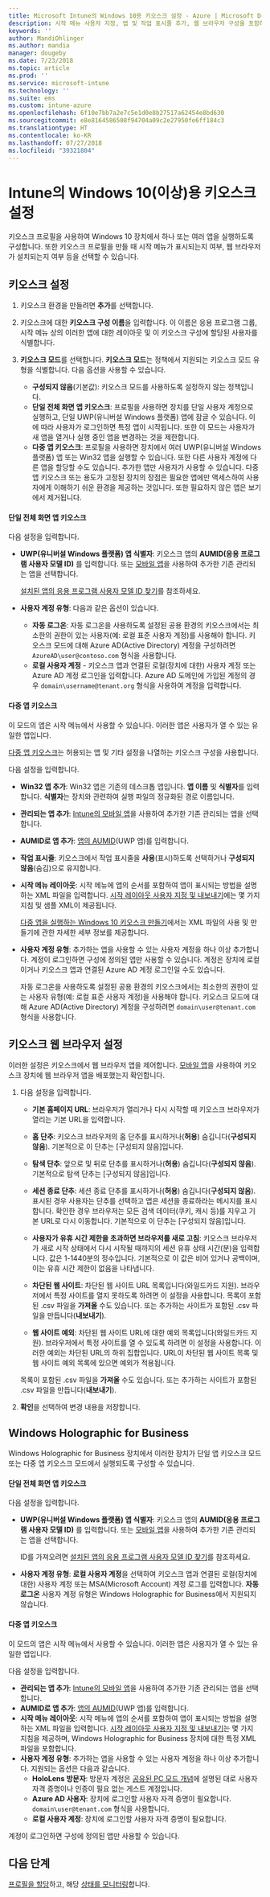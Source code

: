 ```yaml
---
title: Microsoft Intune의 Windows 10용 키오스크 설정 - Azure | Microsoft Docs
description: 시작 메뉴 사용자 지정, 앱 및 작업 표시줄 추가, 웹 브라우저 구성을 포함하여 Windows 10(이상) 장치를 단일 앱 및 다중 앱 키오스크로 구성합니다. 또한 Windows Holographic for Business 장치를 Microsoft Intune에서 다중 앱 키오스크로 구성합니다.
keywords: ''
author: MandiOhlinger
ms.author: mandia
manager: dougeby
ms.date: 7/23/2018
ms.topic: article
ms.prod: ''
ms.service: microsoft-intune
ms.technology: ''
ms.suite: ems
ms.custom: intune-azure
ms.openlocfilehash: 6f10e7bb7a2e7c5e1d0e8b27517a62454e8bd630
ms.sourcegitcommit: e8e8164586508f94704a09c2e27950fe6ff184c3
ms.translationtype: HT
ms.contentlocale: ko-KR
ms.lasthandoff: 07/27/2018
ms.locfileid: "39321804"
---
```

# <a name="kiosk-settings-for-windows-10-and-later-in-intune"></a>Intune의 Windows 10(이상)용 키오스크 설정

키오스크 프로필을 사용하여 Windows 10 장치에서 하나 또는 여러 앱을 실행하도록 구성합니다. 또한 키오스크 프로필을 만들 때 시작 메뉴가 표시되는지 여부, 웹 브라우저가 설치되는지 여부 등을 선택할 수 있습니다.

## <a name="kiosk-settings"></a>키오스크 설정

1. 키오스크 환경을 만들려면 **추가**를 선택합니다.
2. 키오스크에 대한 **키오스크 구성 이름**을 입력합니다. 이 이름은 응용 프로그램 그룹, 시작 메뉴 상의 이러한 앱에 대한 레이아웃 및 이 키오스크 구성에 할당된 사용자를 식별합니다.
3. **키오스크 모드**를 선택합니다. **키오스크 모드**는 정책에서 지원되는 키오스크 모드 유형을 식별합니다. 다음 옵션을 사용할 수 있습니다.

    - **구성되지 않음**(기본값): 키오스크 모드를 사용하도록 설정하지 않는 정책입니다.
    - **단일 전체 화면 앱 키오스크**: 프로필을 사용하면 장치를 단일 사용자 계정으로 실행하고, 단일 UWP(유니버설 Windows 플랫폼) 앱에 잠글 수 있습니다. 이에 따라 사용자가 로그인하면 특정 앱이 시작됩니다. 또한 이 모드는 사용자가 새 앱을 열거나 실행 중인 앱을 변경하는 것을 제한합니다.
    - **다중 앱 키오스크**: 프로필을 사용하면 장치에서 여러 UWP(유니버설 Windows 플랫폼) 앱 또는 Win32 앱을 실행할 수 있습니다. 또한 다른 사용자 계정에 다른 앱을 할당할 수도 있습니다. 추가한 앱만 사용자가 사용할 수 있습니다. 다중 앱 키오스크 또는 용도가 고정된 장치의 장점은 필요한 앱에만 액세스하여 사용자에게 이해하기 쉬운 환경을 제공하는 것입니다. 또한 필요하지 않은 앱은 보기에서 제거됩니다.

#### <a name="single-full-screen-app-kiosks"></a>단일 전체 화면 앱 키오스크
다음 설정을 입력합니다.

- **UWP(유니버설 Windows 플랫폼) 앱 식별자**: 키오스크 앱의 **AUMID(응용 프로그램 사용자 모델 ID)** 를 입력합니다. 또는 [모바일 앱](apps-add.md)을 사용하여 추가한 기존 관리되는 앱을 선택합니다.

    [설치된 앱의 응용 프로그램 사용자 모델 ID 찾기](https://docs.microsoft.com/windows-hardware/customize/enterprise/find-the-application-user-model-id-of-an-installed-app)를 참조하세요.

- **사용자 계정 유형**: 다음과 같은 옵션이 있습니다.

  - **자동 로그온**: 자동 로그온을 사용하도록 설정된 공용 환경의 키오스크에서는 최소한의 권한이 있는 사용자(예: 로컬 표준 사용자 계정)를 사용해야 합니다. 키오스크 모드에 대해 Azure AD(Active Directory) 계정을 구성하려면 `AzureAD\user@contoso.com` 형식을 사용합니다.
  - **로컬 사용자 계정** - 키오스크 앱과 연결된 로컬(장치에 대한) 사용자 계정 또는 Azure AD 계정 로그인을 입력합니다. Azure AD 도메인에 가입된 계정의 경우 `domain\username@tenant.org` 형식을 사용하여 계정을 입력합니다.

#### <a name="multi-app-kiosks"></a>다중 앱 키오스크
이 모드의 앱은 시작 메뉴에서 사용할 수 있습니다. 이러한 앱은 사용자가 열 수 있는 유일한 앱입니다. 

[다중 앱 키오스크](https://docs.microsoft.com/windows/configuration/lock-down-windows-10-to-specific-apps#configure-a-kiosk-in-microsoft-intune)는 허용되는 앱 및 기타 설정을 나열하는 키오스크 구성을 사용합니다.

다음 설정을 입력합니다.

- **Win32 앱 추가**: Win32 앱은 기존의 데스크톱 앱입니다. **앱 이름** 및 **식별자**를 입력합니다. **식별자**는 장치와 관련하여 실행 파일의 정규화된 경로 이름입니다.
- **관리되는 앱 추가**: [Intune의 모바일 앱](apps-add.md)을 사용하여 추가한 기존 관리되는 앱을 선택합니다.
- **AUMID로 앱 추가**: [앱의 AUMID](https://docs.microsoft.com/windows-hardware/customize/enterprise/find-the-application-user-model-id-of-an-installed-app)(UWP 앱)를 입력합니다.
- **작업 표시줄**: 키오스크에서 작업 표시줄을 **사용**(표시)하도록 선택하거나 **구성되지 않음**(숨김)으로 유지합니다.
- **시작 메뉴 레이아웃**: 시작 메뉴에 앱의 순서를 포함하여 앱이 표시되는 방법을 설명하는 XML 파일을 입력합니다. [시작 레이아웃 사용자 지정 및 내보내기](https://docs.microsoft.com/windows/configuration/customize-and-export-start-layout)에는 몇 가지 지침 및 샘플 XML이 제공됩니다.

  [다중 앱을 실행하는 Windows 10 키오스크 만들기](https://docs.microsoft.com/windows/configuration/lock-down-windows-10-to-specific-apps#create-xml-file)에서는 XML 파일의 사용 및 만들기에 관한 자세한 세부 정보를 제공합니다.

- **사용자 계정 유형**: 추가하는 앱을 사용할 수 있는 사용자 계정을 하나 이상 추가합니다. 계정이 로그인하면 구성에 정의된 앱만 사용할 수 있습니다. 계정은 장치에 로컬이거나 키오스크 앱과 연결된 Azure AD 계정 로그인일 수도 있습니다.

    자동 로그온을 사용하도록 설정된 공용 환경의 키오스크에서는 최소한의 권한이 있는 사용자 유형(예: 로컬 표준 사용자 계정)을 사용해야 합니다. 키오스크 모드에 대해 Azure AD(Active Directory) 계정을 구성하려면 `domain\user@tenant.com` 형식을 사용합니다.

## <a name="kiosk-web-browser-settings"></a>키오스크 웹 브라우저 설정

이러한 설정은 키오스크에서 웹 브라우저 앱을 제어합니다. [모바일 앱](apps-add.md)을 사용하여 키오스크 장치에 웹 브라우저 앱을 배포했는지 확인합니다.

1. 다음 설정을 입력합니다.

    - **기본 홈페이지 URL**: 브라우저가 열리거나 다시 시작할 때 키오스크 브라우저가 열리는 기본 URL을 입력합니다.

    - **홈 단추**: 키오스크 브라우저의 홈 단추를 표시하거나(**허용**) 숨깁니다(**구성되지 않음**). 기본적으로 이 단추는 [구성되지 않음]입니다.

    - **탐색 단추**: 앞으로 및 뒤로 단추를 표시하거나(**허용**) 숨깁니다(**구성되지 않음**). 기본적으로 탐색 단추는 [구성되지 않음]입니다.

    - **세션 종료 단추**: 세션 종료 단추를 표시하거나(**허용**) 숨깁니다(**구성되지 않음**). 표시된 경우 사용자는 단추를 선택하고 앱은 세션을 종료하라는 메시지를 표시합니다. 확인한 경우 브라우저는 모든 검색 데이터(쿠키, 캐시 등)를 지우고 기본 URL로 다시 이동합니다. 기본적으로 이 단추는 [구성되지 않음]입니다. 

    - **사용자가 유휴 시간 제한을 초과하면 브라우저를 새로 고침**: 키오스크 브라우저가 새로 시작 상태에서 다시 시작될 때까지의 세션 유휴 상태 시간(분)을 입력합니다. 값은 1-1440분의 정수입니다. 기본적으로 이 값은 비어 있거나 공백이며, 이는 유휴 시간 제한이 없음을 나타냅니다.

    - **차단된 웹 사이트**: 차단된 웹 사이트 URL 목록입니다(와일드카드 지원). 브라우저에서 특정 사이트를 열지 못하도록 하려면 이 설정을 사용합니다. 목록이 포함된 .csv 파일을 **가져올** 수도 있습니다. 또는 추가하는 사이트가 포함된 .csv 파일을 만듭니다(**내보내기**).

    - **웹 사이트 예외**: 차단된 웹 사이트 URL에 대한 예외 목록입니다(와일드카드 지원). 브라우저에서 특정 사이트를 열 수 있도록 하려면 이 설정을 사용합니다. 이러한 예외는 차단된 URL의 하위 집합입니다. URL이 차단된 웹 사이트 목록 및 웹 사이트 예외 목록에 있으면 예외가 적용됩니다.

    목록이 포함된 .csv 파일을 **가져올** 수도 있습니다. 또는 추가하는 사이트가 포함된 .csv 파일을 만듭니다(**내보내기**).

2. **확인**을 선택하여 변경 내용을 저장합니다.

## <a name="windows-holographic-for-business"></a>Windows Holographic for Business

Windows Holographic for Business 장치에서 이러한 장치가 단일 앱 키오스크 모드 또는 다중 앱 키오스크 모드에서 실행되도록 구성할 수 있습니다. 

#### <a name="single-full-screen-app-kiosks"></a>단일 전체 화면 앱 키오스크
다음 설정을 입력합니다.

- **UWP(유니버설 Windows 플랫폼) 앱 식별자**: 키오스크 앱의 **AUMID(응용 프로그램 사용자 모델 ID)** 를 입력합니다. 또는 [모바일 앱](apps-add.md)을 사용하여 추가한 기존 관리되는 앱을 선택합니다.

    ID를 가져오려면 [설치된 앱의 응용 프로그램 사용자 모델 ID 찾기](https://docs.microsoft.com/windows-hardware/customize/enterprise/find-the-application-user-model-id-of-an-installed-app)를 참조하세요.

- **사용자 계정 유형**: **로컬 사용자 계정**을 선택하여 키오스크 앱과 연결된 로컬(장치에 대한) 사용자 계정 또는 MSA(Microsoft Account) 계정 로그를 입력합니다. **자동 로그온** 사용자 계정 유형은 Windows Holographic for Business에서 지원되지 않습니다.

#### <a name="multi-app-kiosks"></a>다중 앱 키오스크
이 모드의 앱은 시작 메뉴에서 사용할 수 있습니다. 이러한 앱은 사용자가 열 수 있는 유일한 앱입니다.

다음 설정을 입력합니다.

- **관리되는 앱 추가**: [Intune의 모바일 앱](apps-add.md)을 사용하여 추가한 기존 관리되는 앱을 선택합니다.
- **AUMID로 앱 추가**: [앱의 AUMID](https://docs.microsoft.com/windows-hardware/customize/enterprise/find-the-application-user-model-id-of-an-installed-app)(UWP 앱)를 입력합니다.
- **시작 메뉴 레이아웃**: 시작 메뉴에 앱의 순서를 포함하여 앱이 표시되는 방법을 설명하는 XML 파일을 입력합니다. [시작 레이아웃 사용자 지정 및 내보내기](https://docs.microsoft.com/hololens/hololens-kiosk#start-layout-for-hololens)는 몇 가지 지침을 제공하며, Windows Holographic for Business 장치에 대한 특정 XML 파일을 포함합니다.
- **사용자 계정 유형**: 추가하는 앱을 사용할 수 있는 사용자 계정을 하나 이상 추가합니다. 지원되는 옵션은 다음과 같습니다. 
  - **HoloLens 방문자**: 방문자 계정은 [공유된 PC 모드 개념](https://docs.microsoft.com/windows/configuration/set-up-shared-or-guest-pc#shared-pc-mode-concepts)에 설명된 대로 사용자 자격 증명이나 인증이 필요 없는 게스트 계정입니다.
  - **Azure AD 사용자**: 장치에 로그인할 사용자 자격 증명이 필요합니다. `domain\user@tenant.com` 형식을 사용합니다.
  - **로컬 사용자 계정**: 장치에 로그인할 사용자 자격 증명이 필요합니다. 

계정이 로그인하면 구성에 정의된 앱만 사용할 수 있습니다.

## <a name="next-steps"></a>다음 단계
[프로필을 할당](device-profile-assign.md)하고, 해당 [상태를 모니터링](device-profile-monitor.md)합니다.

